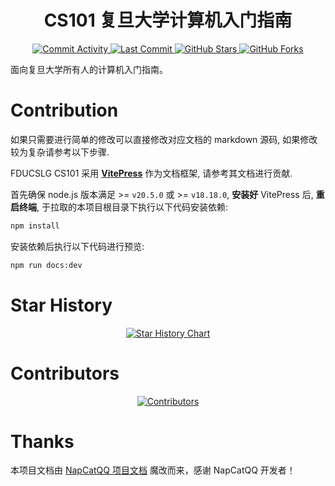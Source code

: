 <h1 align="center">CS101 复旦大学计算机入门指南</h1>
<p align="center">
  <a href="https://github.com/FDUCSLG/CS101/commits">
    <img alt="Commit Activity" src="https://img.shields.io/github/commit-activity/m/FDUCSLG/CS101" />
  </a>
  <a href="https://github.com/FDUCSLG/CS101">
    <img alt="Last Commit" src="https://img.shields.io/github/last-commit/FDUCSLG/CS101" />
  </a>
  <a href="https://github.com/FDUCSLG/CS101/stargazers">
    <img alt="GitHub Stars" src="https://img.shields.io/github/stars/FDUCSLG/CS101?style=social" />
  </a>
  <a href="https://github.com/FDUCSLG/CS101/network/members">
    <img alt="GitHub Forks" src="https://img.shields.io/github/forks/FDUCSLG/CS101?style=social" />
  </a>
</p>

面向复旦大学所有人的计算机入门指南。

# Contribution

如果只需要进行简单的修改可以直接修改对应文档的 markdown 源码, 如果修改较为复杂请参考以下步骤.

FDUCSLG CS101 采用 **[VitePress](https://vitepress.dev/zh/guide/what-is-vitepress)** 作为文档框架, 请参考其文档进行贡献.

首先确保 node.js 版本满足 >= `v20.5.0` 或 >= `v18.18.0`, **安装好** VitePress 后, **重启终端**, 于拉取的本项目根目录下执行以下代码安装依赖:

```bash
npm install
```

安装依赖后执行以下代码进行预览:

```bash
npm run docs:dev
```

# Star History

<p align="center">
  <a href="https://star-history.com/#FDUCSLG/CS101&Date">
    <img src="https://api.star-history.com/svg?repos=FDUCSLG/CS101&type=Date" alt="Star History Chart" />
  </a>
</p>

# Contributors

<p align="center">
  <a href="https://github.com/FDUCSLG/CS101/graphs/contributors">
    <img src="https://contrib.rocks/image?repo=FDUCSLG/CS101" alt="Contributors" />
  </a>
</p>

# Thanks

本项目文档由 [NapCatQQ 项目文档](https://github.com/NapNeko/NapCatDocs) 魔改而来，感谢 NapCatQQ 开发者！
